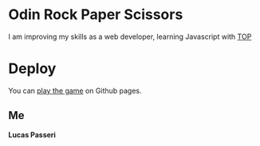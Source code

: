 # Odin Rock Paper Scissors

I am improving my skills as a web developer, learning Javascript with [TOP](https://www.theodinproject.com/lessons/foundations-rock-paper-scissors)

# Deploy

You can [play the game](https://lucaspasseri.github.io/odin-rock-paper-scissors/) on Github pages.

## Me

**Lucas Passeri**
